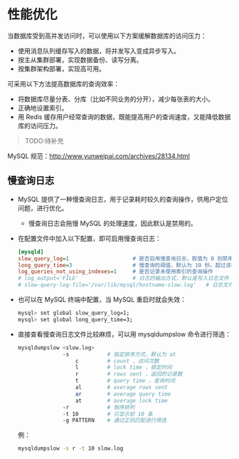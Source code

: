 # 性能优化

当数据库受到高并发访问时，可以使用以下方案缓解数据库的访问压力：
- 使用消息队列缓存写入的数据，将并发写入变成异步写入。
- 按主从集群部署，实现数据备份、读写分离。
- 按集群架构部署，实现高可用。

可采用以下方法提高数据库的查询效率：
- 将数据库尽量分表、分库（比如不同业务的分开），减少每张表的大小。
- 正确地设置索引。
- 用 Redis 缓存用户经常查询的数据，既能提高用户的查询速度，又能降低数据库的访问压力。


> TODO:待补充

MySQL 规范：http://www.yunweipai.com/archives/28134.html



## 慢查询日志

- MySQL 提供了一种慢查询日志，用于记录耗时较久的查询操作，供用户定位问题，进行优化。
  - 慢查询日志会拖慢 MySQL 的处理速度，因此默认是禁用的。
- 在配置文件中加入以下配置，即可启用慢查询日志：
  ```ini
  [mysqld]
  slow_query_log=1                    # 是否启用慢查询日志，取值为 0 则禁用
  long_query_time=3                   # 慢查询的阈值，默认为 10 秒。超过该时长的查询操作才会被记录
  log_queries_not_using_indexes=1     # 是否记录未使用索引的查询操作
  # log_output='FILE'                 # 日志的输出方式，默认是写入日志文件
  # slow-query-log-file='/var/lib/mysql/hostname-slow.log'   # 日志文件的保存路径（MySQL 5.6 版本开始支持该参数）
  ```

- 也可以在 MySQL 终端中配置，当 MySQL 重启时就会失效：
  ```sh
  mysql> set global slow_query_log=1;
  mysql> set global long_query_time=3;
  ```

- 直接查看慢查询日志文件比较麻烦，可以用 mysqldumpslow 命令进行筛选：
  ```sh
  mysqldumpslow <slow.log>
                -s            # 指定排序方式，默认为 at
                    c         # count ，访问次数
                    l         # lock time ，锁定时间
                    r         # rows sent ，返回的记录数
                    t         # query time ，查询时间
                    al        # average rows sent
                    ar        # average query time
                    at        # average lock time
                -r            # 倒序排列
                -t 10         # 只显示前 10 条
                -g PATTERN    # 通过正则匹配进行筛选
  ```
  例：
  ```sh
  mysqldumpslow -s r -t 10 slow.log
  ```
